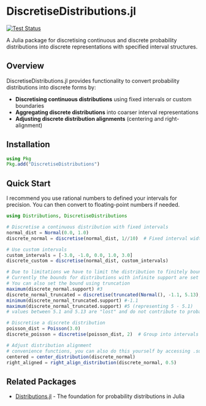 # DiscretiseDistributions.jl

[![Test Status](https://github.com/GBarnsley/DiscretiseDistributions.jl/workflows/CI/badge.svg)](https://github.com/GBarnsley/DiscretiseDistributions.jl/actions)

A Julia package for discretising continuous and discrete probability distributions into discrete representations with specified interval structures.

## Overview

DiscretiseDistributions.jl provides functionality to convert probability distributions into discrete forms by:

- **Discretising continuous distributions** using fixed intervals or custom boundaries
- **Aggregating discrete distributions** into coarser interval representations  
- **Adjusting discrete distribution alignments** (centering and right-alignment)

## Installation

```julia
using Pkg
Pkg.add("DiscretiseDistributions")
```

## Quick Start

I recommend you use rational numbers to defined your intervals for precision. You can then convert to floating-point numbers if needed.

```julia
using Distributions, DiscretiseDistributions

# Discretise a continuous distribution with fixed intervals
normal_dist = Normal(0.0, 1.0)
discrete_normal = discretise(normal_dist, 1//10)  # Fixed interval width

# Use custom intervals
custom_intervals = [-3.0, -1.0, 0.0, 1.0, 3.0]
discrete_custom = discretise(normal_dist, custom_intervals)

# Due to limitations we have to limit the distribution to finitely bounded intervals
# Currently the bounds for distributions with infinite support are set be the largest/smallest that include the quantiles 0.1% and 99.9% quantiles (customisable)
# You can also set the bound using truncation
maximum(discrete_normal.support) #3
discrete_normal_truncated = discretise(truncated(Normal(), -1.1, 5.13), 1//10)
minimum(discrete_normal_truncated.support) #-1.1
maximum(discrete_normal_truncated.support) #5 (representing 5 - 5.1)
# values between 5.1 and 5.13 are "lost" and do not contribute to probability due to the interval size

# Discretise a discrete distribution
poisson_dist = Poisson(3.0)
discrete_poisson = discretise(poisson_dist, 2)  # Group into intervals of width 2

# Adjust distribution alignment
# convenience functions, you can also do this yourself by accessing .support
centered = center_distribution(discrete_normal)
right_aligned = right_align_distribution(discrete_normal, 0.5)
```

## Related Packages

- [Distributions.jl](https://github.com/JuliaStats/Distributions.jl) - The foundation for probability distributions in Julia